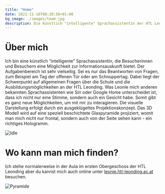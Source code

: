 ```yaml
---
title: "Home"
date: 2021-11-16T08:20:58+01:00
bg_image: ./images/team.jpg
description: Die künstlich "intelligente" Sprachassistentin der HTL Leonding!
---
```


# Über mich

Ich bin eine künstlich “intelligente” Sprachassistentin, die Besucherinnen und Besuchern eine Möglichkeit zur Informationsauskunft bietet. Der Aufgabenbereich ist sehr
vielseitig. Sei es nur das Beantworten von Fragen, zum Beispiel am Tag der offenen Tür oder am Schnuppertag. Dabei liegt der Schwerpunkt auf allgemeinen Fragen über die Schule
und die Ausbildungsmöglichkeiten an der HTL Leonding. Was Leonie mich anderen bekannten Sprachassistenten wie Siri oder Google Home unterscheidet ist, dass ich nicht nur eine
Stimme, sondern auch ein Gesicht habe. Somit gibt es ganz neue Möglichkeiten, um mit mir zu interagieren. Die visuelle Darstellung erfolgt durch ein ausgeklügeltes
Projektionskonzept. Das 3D Modell wird auf eine speziell beschichtete Glaspyramide projiziert, womit man mich nicht nur frontal, sondern auch von der Seite sehen kann - ein
richtiges Hologramm.

![Idle](./images/idle.gif)

# Wo kann man mich finden?

Ich stehe normalerweise in der Aula im ersten Obergeschoss der HTL Leonding aber du kannst mich auch online unter [leonie.htl-leonding.ac.at](https://leonie.htl-leonding.ac.at)
besuchen.

![Pyramide](./images/pyramid.jpg)
